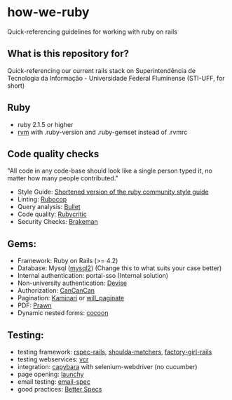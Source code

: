 # how-we-ruby
Quick-referencing guidelines for working with ruby on rails

## What is this repository for?

Quick-referencing our current rails stack on
Superintendência de Tecnologia da Informação - Universidade Federal Fluminense (STI-UFF, for short)

## Ruby
* ruby 2.1.5 or higher
* [rvm](https://rvm.io/) with .ruby-version and .ruby-gemset instead of .rvmrc

## Code quality checks
"All code in any code-base should look like a single person typed it, no matter how many people contributed."

* Style Guide: [Shortened version of the ruby community style guide](https://github.com/igorbp/ruby-style-guide/tree/beta-version)
* Linting: [Rubocop](https://github.com/bbatsov/rubocop)
* Query analysis: [Bullet](https://github.com/flyerhzm/bullet)
* Code quality: [Rubycritic](https://github.com/whitesmith/rubycritic)
* Security Checks: [Brakeman](https://github.com/presidentbeef/brakeman) 

## Gems:
* Framework: Ruby on Rails (>= 4.2)
* Database: Mysql ([mysql2](https://github.com/brianmario/mysql2)) (Change this to what suits your case better)
* Internal authentication: portal-sso (Internal solution)
* Non-university authentication: [Devise](https://github.com/plataformatec/devise)
* Authorization: [CanCanCan](https://github.com/CanCanCommunity/cancancan)
* Pagination: [Kaminari](https://github.com/amatsuda/kaminari) or [will_paginate](https://github.com/mislav/will_paginate)
* PDF: [Prawn](https://github.com/prawnpdf/prawn)
* Dynamic nested forms: [cocoon](https://github.com/nathanvda/cocoon) 


## Testing:
* testing framework: [rspec-rails](https://github.com/rspec/rspec-rails), [shoulda-matchers](https://github.com/thoughtbot/shoulda-matchers), [factory-girl-rails](https://github.com/thoughtbot/factory_girl_rails)
* testing webservices: [vcr](https://github.com/vcr/vcr)
* integration: [capybara](https://github.com/jnicklas/capybara) with selenium-webdriver (no cucumber)
* page opening: [launchy](https://github.com/copiousfreetime/launchy)  
* email testing: [email-spec](https://github.com/bmabey/email-spec)
* good practices: [Better Specs](http://betterspecs.org/)
